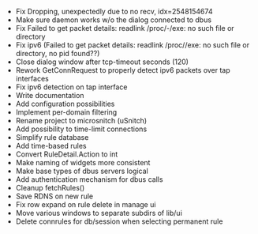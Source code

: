 - Fix Dropping, unexpectedly due to no recv, idx=2548154674
- Make sure daemon works w/o the dialog connected to dbus
- Fix Failed to get packet details: readlink /proc/-/exe: no such file or directory
- Fix ipv6 (Failed to get packet details: readlink /proc//exe: no such file or directory, no pid found??)
- Close dialog window after tcp-timeout seconds (120)
- Rework GetConnRequest to properly detect ipv6 packets over tap interfaces
- Fix ipv6 detection on tap interface
- Write documentation
- Add configuration possibilities
- Implement per-domain filtering
- Rename project to microsnitch (uSnitch)
- Add possibility to time-limit connections
- Simplify rule database
- Add time-based rules
- Convert RuleDetail.Action to int
- Make naming of widgets more consistent
- Make base types of dbus servers logical
- Add authentication mechanism for dbus calls
- Cleanup fetchRules()
- Save RDNS on new rule
- Fix row expand on rule delete in manage ui
- Move various windows to separate subdirs of lib/ui
- Delete connrules for db/session when selecting permanent rule
